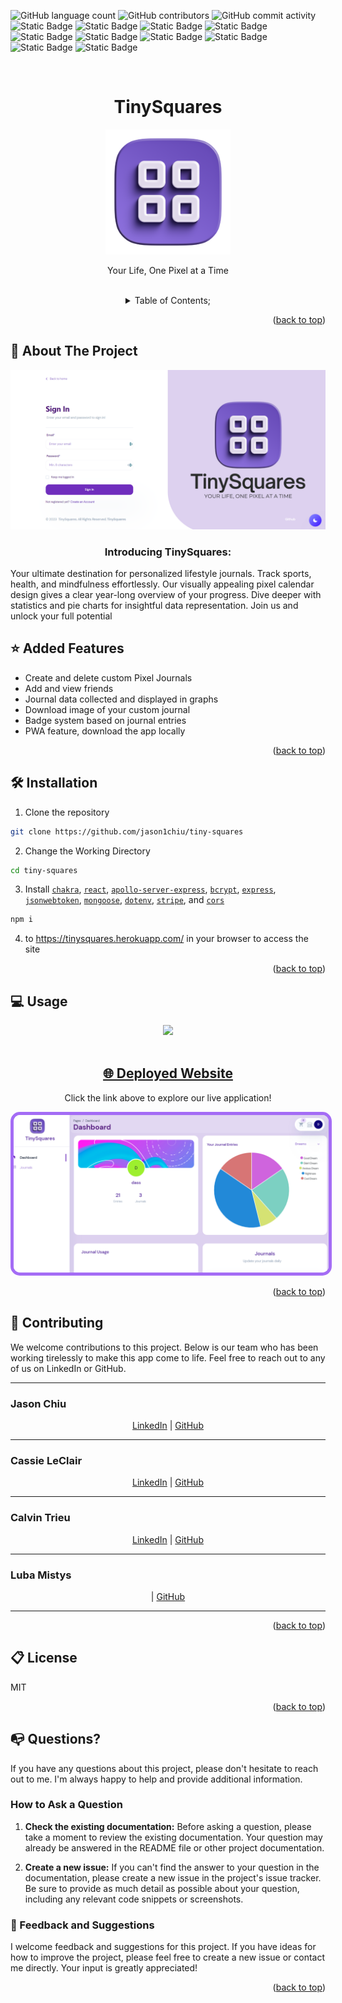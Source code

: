 ![GitHub language count](https://img.shields.io/github/languages/count/jason1chiu/tiny-squares?style=plastic&labelColor=%23785bc8&color=%2394a1be)
![GitHub contributors](https://img.shields.io/github/contributors/jason1chiu/tiny-squares?style=plastic&labelColor=%23785bc8&color=%2394a1be)
![GitHub commit activity](https://img.shields.io/github/commit-activity/t/jason1chiu/tiny-squares?style=plastic&labelColor=%23785bc8&color=%2394a1be)
![Static Badge](https://img.shields.io/badge/React-s?style=plastic&logo=React&labelColor=%23785bc8&color=%2394a1be)
![Static Badge](https://img.shields.io/badge/Axios-s?style=plastic&logo=Axios&labelColor=%23785bc8&color=%2394a1be)
![Static Badge](https://img.shields.io/badge/Mongoose-s?style=plastic&logo=mongoose&labelColor=%23785bc8&color=%2394a1be)
![Static Badge](https://img.shields.io/badge/Stripe-s?style=plastic&logo=Stripe&labelColor=%23785bc8&color=%2394a1be)
![Static Badge](https://img.shields.io/badge/Express-s?style=plastic&logo=express&labelColor=%23785bc8&color=%2394a1be)
![Static Badge](https://img.shields.io/badge/FramerMotion-s?style=plastic&logo=Framer&labelColor=%23785bc8&color=%2394a1be)
![Static Badge](https://img.shields.io/badge/ChakraUI-s?style=plastic&logo=ChakraUI&labelColor=%23785bc8&color=%2394a1be)
![Static Badge](https://img.shields.io/badge/React-Joyride-s?style=plastic&labelColor=%23785bc8&color=%2394a1be)
![Static Badge](https://img.shields.io/badge/Babel-s?style=plastic&logo=Babel&labelColor=%23785bc8&color=%2394a1be)
![Static Badge](https://img.shields.io/badge/HTMLToIImage-s?style=plastic&labelColor=%23785bc8&color=%2394a1be)



<a name="readme-top"></a>
<br />

 <div align="center">
 <h1 align="center">TinySquares</h1>

<a href="https://github.com/jason1chiu/tiny-squares">

<img src="./client/public/ts.png" alt="Logo" height="200">
</a>
<p align="center">
  Your Life, One Pixel at a Time
</p>

<br />
<details><summary>Table of Contents;</summary>

- [About the Project](#description)

- [Added Features](#features)

- [Installation](#installation)

- [Usage](#usage)

- [Contributing](#contributing)

<!-- - [Resources](#resources) -->

- [license](#license)

- [Questions](#questions)

</details>
</div>

<p align="right">(<a href="#readme-top">back to top</a>)</p>

<a name="description"></a>

## :rocket: About The Project

<p align="center">
 
  <img src='./client/public/TS-home.png' alt='home'>
</p>

<h3 align="center"> Introducing TinySquares: </h3>

Your ultimate destination for personalized lifestyle journals. Track sports, health, and mindfulness effortlessly. Our visually appealing pixel calendar design gives a clear year-long overview of your progress. Dive deeper with statistics and pie charts for insightful data representation. Join us and unlock your full potential 





## :star: Added Features

- Create and delete custom Pixel Journals
- Add and view friends
- Journal data collected and displayed in graphs
- Download image of your custom journal
- Badge system based on journal entries
- PWA feature, download the app locally

<p align="right">(<a href="#readme-top">back to top</a>)</p>

<a name="installation"></a>

## :hammer_and_wrench: Installation

1. Clone the repository

```bash
git clone https://github.com/jason1chiu/tiny-squares
```

2. Change the Working Directory

```bash
cd tiny-squares
```

<!-- 3. Install [`sequelize`](https://www.npmjs.com/package/inquirer), [`figlet`](https://www.npmjs.com/search?q=figlet), [`dotenv`](https://www.npmjs.com/package/dotenv), [`mysql2`](https://www.npmjs.com/package/mysql2), [`handlebars`](https://www.npmjs.com/package/handlebars) and [`express`](https://www.npmjs.com/package/console.table) [`chakra`](https://chakra-ui.com/)
 -->
3. Install [`chakra`](https://www.npmjs.com/package/@chakra-ui/react), [`react`](https://www.npmjs.com/package/react), [`apollo-server-express`](https://www.apollographql.com/docs/apollo-server/previous-versions/), [`bcrypt`](https://www.npmjs.com/package/bcrypt), [`express`](https://www.npmjs.com/package/console.table), [`jsonwebtoken`](https://www.npmjs.com/package/jsonwebtoken), [`mongoose`](https://www.npmjs.com/package/mongoose), [`dotenv`](https://www.npmjs.com/package/dotenv), [`stripe`](https://www.npmjs.com/package/stripe), and [`cors`](https://www.npmjs.com/package/cors)


```bash
npm i
```



4.  to https://tinysquares.herokuapp.com/ in your browser to access the site

<p align="right">(<a href="#readme-top">back to top</a>)</p>

<a name="usage"></a>

## :computer: Usage

<div align="center">
     <img src="assets\app.gif">
   </div>
   <br />
   

<div align="center">
  <h2><a href="https://tinysquares.herokuapp.com/" target="_blank">🌐 Deployed Website</a></h2>
  <p>Click the link above to explore our live application!</p>
  <a href="https://tinysquares.herokuapp.com/" target="_blank">
    <img src='./client/public/TS-dash.png' alt='dashboard pic' style="border: 5px solid #a46cf5; border-radius: 15px;">
  </a>
</div>

<p align="right">(<a href="#readme-top">back to top</a>)</p>


<a name="contributing"></a>

## :handshake: Contributing

We welcome contributions to this project. Below is our team who has been working tirelessly to make this app come to life. Feel free to reach out to any of us on LinkedIn or GitHub.

---

### Jason Chiu

<div align="center">
    <a href="https://www.linkedin.com/in/chien-cheng-chiu-0a0930257/" target="_blank">LinkedIn</a> | 
    <a href="https://github.com/jason1chiu" target="_blank">GitHub</a>
</div>

---

### Cassie LeClair

<div align="center">
    <a href="https://www.linkedin.com/in/cassie-leclair-931093b6/" target="_blank">LinkedIn</a> | 
    <a href="https://github.com/cleclair71" target="_blank">GitHub</a>
</div>

---

### Calvin Trieu

<div align="center">
    <a href="https://www.linkedin.com/in/calvin-trieu/" target="_blank">LinkedIn</a> | 
    <a href="https://github.com/cntrieu" target="_blank">GitHub</a>
</div>

---

### Luba Mistys

<div align="center">
    | 
    <a href="https://github.com/lmintsys" target="_blank">GitHub</a>
</div>

---



<p align="right">(<a href="#readme-top">back to top</a>)</p>

<a name="license"></a>

## :clipboard: License

MIT

<p align="right">(<a href="#readme-top">back to top</a>)</p>

<!-- <a name="resources"></a> -->

<!-- ## :mag_right: Resources

- [Creating and Selecting a Database](https://dev.mysql.com/doc/refman/8.0/en/creating-database.html)
- [Handlebars](https://www.npmjs.com/package/handlebars)
- [Figlet](https://www.npmjs.com/package/figlet)
- [How To Create Interactive Command-line Prompts with Inquirer.js](https://www.digitalocean.com/community/tutorials/nodejs-interactive-command-line-prompts)
- [Canva](https://www.canva.com/)
- [Everything you should know about ‘module’ & ‘require’ in Node.js](https://www.freecodecamp.org/news/require-module-in-node-js-everything-about-module-require-ccccd3ad383/)
- [break](https://developer.mozilla.org/en-US/docs/Web/JavaScript/Reference/Statements/break)
- [ShieldsIO](https://shields.io/category/funding)
 -->
<!-- <p align="right">(<a href="#readme-top">back to top</a>)</p> -->

<a name="questions"></a>

## :mailbox_with_no_mail: Questions?

If you have any questions about this project, please don't hesitate to reach out to me. I'm always happy to help and provide additional information.

### How to Ask a Question

1. **Check the existing documentation:** Before asking a question, please take a moment to review the existing documentation. Your question may already be answered in the README file or other project documentation.

2. **Create a new issue:** If you can't find the answer to your question in the documentation, please create a new issue in the project's issue tracker. Be sure to provide as much detail as possible about your question, including any relevant code snippets or screenshots.


   <!-- <p align="center"> 
   <a href="https://github.com/cleclair71/hr-hub">My Repository</a>
   </p> -->

### :pray: Feedback and Suggestions

I welcome feedback and suggestions for this project. If you have ideas for how to improve the project, please feel free to create a new issue or contact me directly. Your input is greatly appreciated!

  <p align="right">(<a href="#readme-top">back to top</a>)</p>
